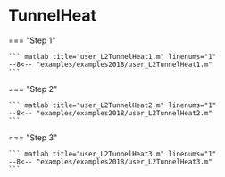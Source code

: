 # TunnelHeat

=== "Step 1"

    ``` matlab title="user_L2TunnelHeat1.m" linenums="1"
    --8<-- "examples/examples2018/user_L2TunnelHeat1.m"
    ```

=== "Step 2"

    ``` matlab title="user_L2TunnelHeat2.m" linenums="1"
    --8<-- "examples/examples2018/user_L2TunnelHeat2.m"
    ```

=== "Step 3"

    ``` matlab title="user_L2TunnelHeat3.m" linenums="1"
    --8<-- "examples/examples2018/user_L2TunnelHeat3.m"
    ```

